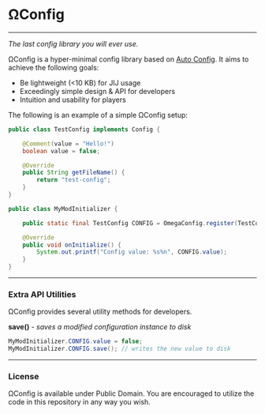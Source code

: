 # ΩConfig

---

*The last config library you will ever use.*

ΩConfig is a hyper-minimal config library based on [Auto Config](https://github.com/shedaniel/AutoConfig). It aims to achieve
the following goals:
- Be lightweight (<10 KB) for JIJ usage
- Exceedingly simple design & API for developers
- Intuition and usability for players

The following is an example of a simple ΩConfig setup:
```java
public class TestConfig implements Config {

    @Comment(value = "Hello!")
    boolean value = false;

    @Override
    public String getFileName() {
        return "test-config";
    }
}

```
```java
public class MyModInitializer {

    public static final TestConfig CONFIG = OmegaConfig.register(TestConfig.class);

    @Override
    public void onInitialize() {
        System.out.printf("Config value: %s%n", CONFIG.value);
    }
}
```
---
### Extra API Utilities

ΩConfig provides several utility methods for developers.

**save()** - *saves a modified configuration instance to disk*

```java
MyModInitializer.CONFIG.value = false;
MyModInitializer.CONFIG.save(); // writes the new value to disk
```

---
### License
ΩConfig is available under Public Domain. 
You are encouraged to utilize the code in this repository in any way you wish.